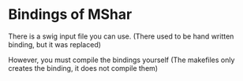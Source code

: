 # Bindings of MShar

There is a swig input file you can use. (There used to be hand written binding, but it was replaced)

However, you must compile the bindings yourself (The makefiles only creates the binding, it does not compile them)